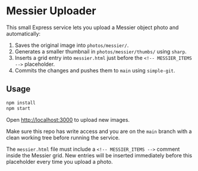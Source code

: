 # Messier Uploader

This small Express service lets you upload a Messier object photo and automatically:

1. Saves the original image into `photos/messier/`.
2. Generates a smaller thumbnail in `photos/messier/thumbs/` using `sharp`.
3. Inserts a grid entry into `messier.html` just before the `<!-- MESSIER_ITEMS -->` placeholder.
4. Commits the changes and pushes them to `main` using `simple-git`.

## Usage

```bash
npm install
npm start
```

Open [http://localhost:3000](http://localhost:3000) to upload new images.

Make sure this repo has write access and you are on the `main` branch with a clean working tree before running the service.

The `messier.html` file must include a `<!-- MESSIER_ITEMS -->` comment inside the Messier grid. New entries will be inserted immediately before this placeholder every time you upload a photo.
